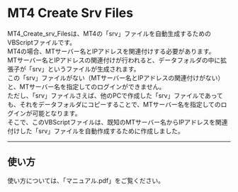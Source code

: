 # MT4 Create Srv Files
MT4_Create_srv_Filesは、MT4の「srv」ファイルを自動生成するためのVBScriptファイルです。  
MT4の場合、MTサーバー名とIPアドレスを関連付けする必要があります。  
MTサーバー名とIPアドレスの関連付けが行われると、データフォルダの中に拡張子が「srv」というファイルが生成されます。  
この「srv」ファイルがない（MTサーバー名とIPアドレスの関連付けがない）と、MTサーバー名を指定してのログインができません。  
ただし、「srv」ファイルさえば、他のPCで作成した「srv」ファイルであっても、それをデータフォルダにコピーすることで、MTサーバー名を指定してのログインが可能となります。  
そこで、このVBScriptファイルは、既知のMTサーバー名からIPアドレスを関連付けした「srv」ファイルを自動作成するために作成しました。
***
## 使い方
使い方については、「マニュアル.pdf」をご覧ください。
